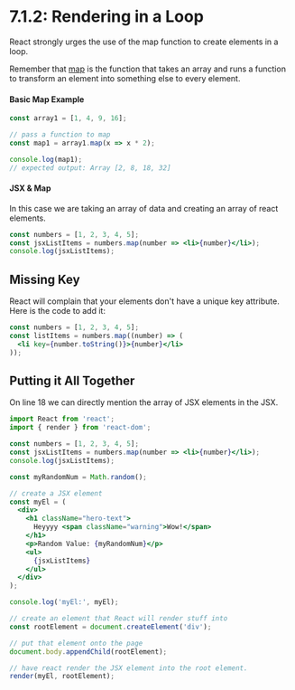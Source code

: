 # 7.1.2: Rendering in a Loop

React strongly urges the use of the map function to create elements in a loop.

Remember that [map](https://developer.mozilla.org/en-US/docs/Web/JavaScript/Reference/Global_Objects/Array/map) is the function that takes an array and runs a function to transform an element into something else to every element.

#### Basic Map Example

```jsx
const array1 = [1, 4, 9, 16];

// pass a function to map
const map1 = array1.map(x => x * 2);

console.log(map1);
// expected output: Array [2, 8, 18, 32]
```

#### JSX & Map

In this case we are taking an array of data and creating an array of react elements.

```jsx
const numbers = [1, 2, 3, 4, 5];
const jsxListItems = numbers.map(number => <li>{number}</li>);
console.log(jsxListItems);
```

## Missing Key

React will complain that your elements don't have a unique key attribute. Here is the code to add it:

```jsx
const numbers = [1, 2, 3, 4, 5];
const listItems = numbers.map((number) => (
  <li key={number.toString()}>{number}</li>
));
```

## Putting it All Together

On line 18 we can directly mention the array of JSX elements in the JSX.

```jsx
import React from 'react';
import { render } from 'react-dom';

const numbers = [1, 2, 3, 4, 5];
const jsxListItems = numbers.map(number => <li>{number}</li>);
console.log(jsxListItems);

const myRandomNum = Math.random();

// create a JSX element
const myEl = (
  <div>
    <h1 className="hero-text">
      Heyyyy <span className="warning">Wow!</span>
    </h1>
    <p>Random Value: {myRandomNum}</p>
    <ul>
      {jsxListItems}
    </ul>
  </div>
);

console.log('myEl:', myEl);

// create an element that React will render stuff into
const rootElement = document.createElement('div');

// put that element onto the page
document.body.appendChild(rootElement);

// have react render the JSX element into the root element.
render(myEl, rootElement);
```



